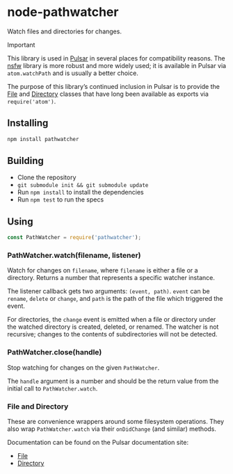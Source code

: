 # node-pathwatcher

Watch files and directories for changes.


> [!IMPORTANT]
> This library is used in [Pulsar][] in several places for compatibility reasons. The [nsfw](https://www.npmjs.com/package/nsfw) library is more robust and more widely used; it is available in Pulsar via `atom.watchPath` and is usually a better choice.
>
> The purpose of this library’s continued inclusion in Pulsar is to provide the [File][] and [Directory][] classes that have long been available as exports via `require('atom')`.

## Installing

```bash
npm install pathwatcher
```

## Building

* Clone the repository
* `git submodule init && git submodule update`
* Run `npm install` to install the dependencies
* Run `npm test` to run the specs

## Using

```js
const PathWatcher = require('pathwatcher');
```

### PathWatcher.watch(filename, listener)

Watch for changes on `filename`, where `filename` is either a file or a directory. Returns a number that represents a specific watcher instance.

The listener callback gets two arguments: `(event, path)`. `event` can be `rename`, `delete` or `change`, and `path` is the path of the file which triggered the event.

For directories, the `change` event is emitted when a file or directory under the watched directory is created, deleted, or renamed. The watcher is not recursive; changes to the contents of subdirectories will not be detected.

### PathWatcher.close(handle)

Stop watching for changes on the given `PathWatcher`.

The `handle` argument is a number and should be the return value from the initial call to `PathWatcher.watch`.

### File and Directory

These are convenience wrappers around some filesystem operations. They also wrap `PathWatcher.watch` via their `onDidChange` (and similar) methods.

Documentation can be found on the Pulsar documentation site:

* [File][]
* [Directory][]


[File]: https://docs.pulsar-edit.dev/api/pulsar/latest/File/
[Directory]: https://docs.pulsar-edit.dev/api/pulsar/latest/Directory/
[Pulsar]: https://pulsar-edit.dev

